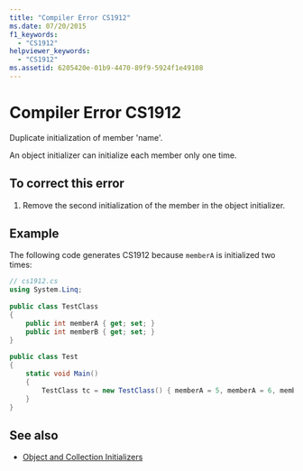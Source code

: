 ```yaml
---
title: "Compiler Error CS1912"
ms.date: 07/20/2015
f1_keywords: 
  - "CS1912"
helpviewer_keywords: 
  - "CS1912"
ms.assetid: 6205420e-01b9-4470-89f9-5924f1e49108
---
```

# Compiler Error CS1912
Duplicate initialization of member 'name'.  
  
 An object initializer can initialize each member only one time.  
  
## To correct this error  
  
1. Remove the second initialization of the member in the object initializer.  
  
## Example  
 The following code generates CS1912 because `memberA` is initialized two times:  
  
```csharp  
// cs1912.cs  
using System.Linq;  
  
public class TestClass  
{  
    public int memberA { get; set; }  
    public int memberB { get; set; }  
}  
  
public class Test  
{  
    static void Main()  
    {  
        TestClass tc = new TestClass() { memberA = 5, memberA = 6, memberB = 2}; // CS1912  
    }  
}  
```  
  
## See also

- [Object and Collection Initializers](../../csharp/programming-guide/classes-and-structs/object-and-collection-initializers.md)
